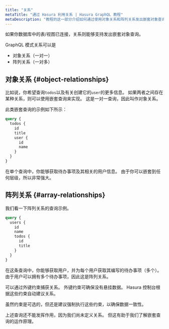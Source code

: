 ```yaml
---
title: "关系"
metaTitle: "通过 Hasura 利用关系 | Hasura GraphQL 教程"
metaDescription: "教程的这一部分介绍如何通过使用对象关系和阵列关系发出嵌套对象查询"
---
```


如果你数据库中的表/视图已连接，关系则能够支持发出嵌套对象查询。

GraphQL 模式关系可以是

- 对象关系（一对一）
- 阵列关系（一对多）

## 对象关系 {#object-relationships}

比如说，你希望查询`todos`以及有关创建它的`user`的更多信息。 如果两者之间存在某种关系，则可以使用嵌套查询来实现。 这是一对一查询，因此叫作对象关系。

此类嵌套查询的示例如下所示：

```graphql
query {
  todos {
    id
    title
    user {
      id
      name
    }
  }
}
```

在单个查询中，你能够获取待办事项及其相关的用户信息。 由于你可以嵌套到任何层级，所以非常强大。

## 阵列关系 {#array-relationships}

我们看一下阵列关系的查询示例。

```graphql
query {
  users {
    id
    name
    todos {
      id
      title
    }
  }
}
```

在这条查询中，你能够获取用户，并为每个用户获取其编写的待办事项（多个）。 由于用户可以拥有多个待办事项，因此这是阵列关系。

可以通过外键约束捕获关系。 外键约束可确保没有悬挂数据。
Hasura 控制台根据这些约束自动建议关系。

虽然约束是可选的，但还是建议强制执行这些约束，以确保数据一致性。

上述查询还不能发挥作用，因为我们尚未定义关系。 但这有助于我们了解嵌套查询的运作原理。

